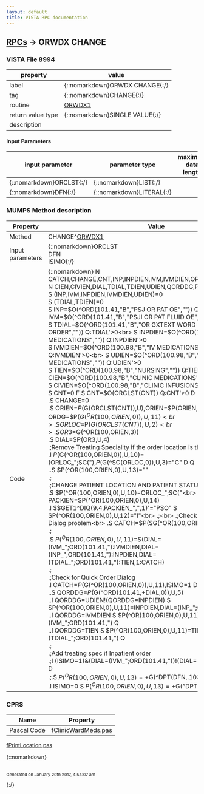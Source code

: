 ```yaml
---
layout: default
title: VISTA RPC documentation
---
```




## [RPCs](TableOfContent.md) &#8594; ORWDX CHANGE 



### VISTA File 8994 


 property | value 
--- | --- 
 label | {::nomarkdown}ORWDX CHANGE{:/}
 tag | {::nomarkdown}CHANGE{:/}
 routine | [ORWDX1](http://code.osehra.org/dox/Routine_ORWDX1_source.html)
 return value type | {::nomarkdown}SINGLE VALUE{:/}
 description | 

#### Input Parameters

| input parameter | parameter type | maximum data length | required | description | 
| --- | --- | --- | --- | --- | 
| {::nomarkdown}ORCLST{:/} | {::nomarkdown}LIST{:/} |  | {::nomarkdown}true{:/} |  | 
| {::nomarkdown}DFN{:/} | {::nomarkdown}LITERAL{:/} |  |  |  | 


### MUMPS Method description

 Property | Value 
 --- | --- 
 Method | CHANGE^[ORWDX1](http://code.osehra.org/dox/Routine_ORWDX1_source.html)
 Input parameters | {::nomarkdown}ORCLST<br>DFN<br>ISIMO{:/}
 Code | {::nomarkdown}  N CATCH,CHANGE,CNT,INP,INPDIEN,IVM,IVMDIEN,ORIEN,ORLOC,OR3,ORDG<br> N CIEN,CIVIEN,DIAL,TDIAL,TDIEN,UDIEN,QORDDG,PACKIEN<br> S (INP,IVM,INPDIEN,IVMDIEN,UDIEN)=0<br> S (TDIAL,TDIEN)=0<br> S INP=$O(^ORD(101.41,"B","PSJ OR PAT OE","")) Q:INP'>0<br> S IVM=$O(^ORD(101.41,"B","PSJI OR PAT FLUID OE","")) Q:IVM'>0<br> S TDIAL=$O(^ORD(101.41,"B","OR GXTEXT WORD PROCESSING ORDER","")) Q:TDIAL'>0<br> S INPDIEN=$O(^ORD(100.98,"B","INPATIENT MEDICATIONS","")) Q:INPDIEN'>0<br> S IVMDIEN=$O(^ORD(100.98,"B","IV MEDICATIONS","")) Q:IVMDIEN'>0<br> S UDIEN=$O(^ORD(100.98,"B","UNIT DOSE MEDICATIONS","")) Q:UDIEN'>0<br> S TIEN=$O(^ORD(100.98,"B","NURSING","")) Q:TIEN'>0<br> S CIEN=$O(^ORD(100.98,"B","CLINIC MEDICATIONS","")) Q:CIEN'>0<br> S CIVIEN=$O(^ORD(100.98,"B","CLINIC INFUSIONS","")) Q:CIEN'>0<br> S CNT=0 F  S CNT=$O(ORCLST(CNT)) Q:CNT'>0  D<br> .S CHANGE=0<br> .S ORIEN=$P($G(ORCLST(CNT)),U),ORIEN=$P(ORIEN,";")<br> .S ORDG=$P($G(^OR(100,ORIEN,0)),U,11)<br> .S ORLOC=$P($G(ORCLST(CNT)),U,2)<br> .S OR3=$G(^OR(100,ORIEN,3))<br> .S DIAL=$P(OR3,U,4)<br> .;Remove Treating Speciality if the order location is the clinic<br> .I $P($G(^OR(100,ORIEN,0)),U,10)=(ORLOC_";SC("),$P($G(^SC(ORLOC,0)),U,3)="C" D  Q<br> ..S $P(^OR(100,ORIEN,0),U,13)=""<br> .;<br> .;CHANGE PATIENT LOCATION AND PATIENT STATUS.<br> .S $P(^OR(100,ORIEN,0),U,10)=ORLOC_";SC("<br> .S PACKIEN=$P(^OR(100,ORIEN,0),U,14)<br> .I $$GET1^DIQ(9.4,PACKIEN_",",1)'="PSO" S $P(^OR(100,ORIEN,0),U,12)="I"<br> .;<br> .;Check for IMO orders Nursing Dialog problem<br> .S CATCH=$P($G(^OR(100,ORIEN,0)),U,11)<br> .;<br> .S $P(^OR(100,ORIEN,0),U,11)=$S(DIAL=(IVM_";ORD(101.41,"):IVMDIEN,DIAL=(INP_";ORD(101.41,"):INPDIEN,DIAL=(TDIAL_";ORD(101.41,"):TIEN,1:CATCH)<br> .;<br> .;Check for Quick Order Dialog<br> .I CATCH=$P($G(^OR(100,ORIEN,0)),U,11),ISIMO=1 D<br> ..S QORDDG=$P($G(^ORD(101.41,+DIAL,0)),U,5)<br> ..I QORDDG=UDIEN!(QORDDG=INPDIEN) S $P(^OR(100,ORIEN,0),U,11)=INPDIEN,DIAL=(INP_";ORD(101.41,") Q<br> ..I QORDDG=IVMDIEN S $P(^OR(100,ORIEN,0),U,11)=IVMDIEN,DIAL=(IVM_";ORD(101.41,") Q<br> ..I QORDDG=TIEN S $P(^OR(100,ORIEN,0),U,11)=TIEN,DIAL=(TDIAL_";ORD(101.41,") Q<br> .;<br> .;Add treating spec if Inpatient order<br> .;I (ISIMO=1)&(DIAL=(IVM_";ORD(101.41,"))!(DIAL=(INP_";ORD(101.41,")) D<br> .;.S $P(^OR(100,ORIEN,0),U,13)=+$G(^DPT(DFN,.103))<br> .I ISIMO=0 S $P(^OR(100,ORIEN,0),U,13)=+$G(^DPT(DFN,.103)){:/}


### CPRS

 Name | Property 
 --- | --- 
 Pascal Code |  [fClinicWardMeds.pas](https://github.com/OSEHRA/VistA/blob/master/Packages/Order%20Entry%20Results%20Reporting/CPRS/CPRS-Chart/fClinicWardMeds.pas)
 [fPrintLocation.pas](https://github.com/OSEHRA/VistA/blob/master/Packages/Order%20Entry%20Results%20Reporting/CPRS/CPRS-Chart/fPrintLocation.pas)


{::nomarkdown} <br/><br/><p style="font-size: 11px">Generated on January 20th 2017, 4:54:07 am</p>{:/}